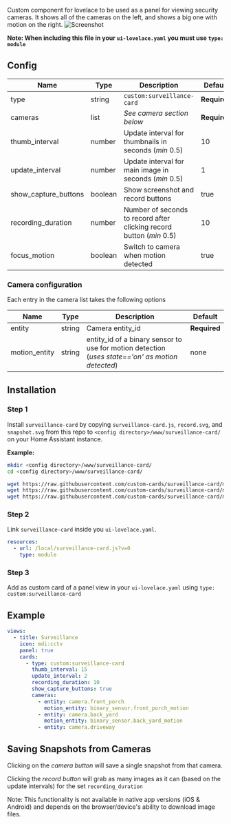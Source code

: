 Custom component for lovelace to be used as a panel for viewing security cameras. It shows all of the cameras on the left, and shows a big one with motion on the right.
![Screenshot](/surveillancecard.png)


**Note: When including this file in your `ui-lovelace.yaml` you must use `type: module`**

## Config

| Name | Type | Description | Default
| ---- | ---- | ----------- | -------
| type | string | `custom:surveillance-card` | **Required**
| cameras | list | _See camera section below_ | **Required**
| thumb_interval | number | Update interval for thumbnails in seconds (_min_ 0.5) | 10
| update_interval | number | Update interval for main image in seconds (_min_ 0.5) | 1
| show_capture_buttons | boolean | Show screenshot and record buttons | true
| recording_duration | number | Number of seconds to record after clicking record button (_min_ 0.5) | 10
| focus_motion | boolean | Switch to camera when motion detected | true

### Camera configuration

Each entry in the camera list takes the following options

| Name | Type | Description | Default
| ---- | ---- | ----------- | -------
| entity | string | Camera entity_id | **Required**
| motion_entity | string | entity_id of a binary sensor to use for motion detection (_uses state=='on' as motion detected_) | none

## Installation

### Step 1

Install `surveillance-card` by copying `surveillance-card.js`, `record.svg`, and `snapshot.svg` from this repo to `<config directory>/www/surveillance-card/` on your Home Assistant instance.

**Example:**

```bash
mkdir <config directory>/www/surveillance-card/
cd <config directory>/www/surveillance-card/

wget https://raw.githubusercontent.com/custom-cards/surveillance-card/master/surveillance-card.js
wget https://raw.githubusercontent.com/custom-cards/surveillance-card/master/record.svg
wget https://raw.githubusercontent.com/custom-cards/surveillance-card/master/snapshot.svg
```

### Step 2

Link `surveillance-card` inside you `ui-lovelace.yaml`.

```yaml
resources:
  - url: /local/surveillance-card.js?v=0
    type: module
```

### Step 3

Add as custom card of a panel view in your `ui-lovelace.yaml` using `type: custom:surveillance-card`

## Example
```yaml
views:
  - title: Surveillance
    icon: mdi:cctv
    panel: true
    cards:
      - type: custom:surveillance-card
        thumb_interval: 15
        update_interval: 2
        recording_duration: 10
        show_capture_buttons: true
        cameras:
          - entity: camera.front_porch
            motion_entity: binary_sensor.front_porch_motion
          - entity: camera.back_yard
            motion_entity: binary_sensor.back_yard_motion
          - entity: camera.driveway
```

## Saving Snapshots from Cameras

Clicking on the *camera button* will save a single snapshot from that camera.

Clicking the *record button* will grab as many images as it can (based on the update intervals) for the set `recording_duration`

Note: This functionality is not available in native app versions (iOS & Android) and depends on the browser/device's ability to download image files.
